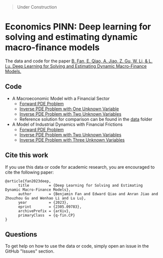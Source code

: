 > Under Construction

# Economics PINN: Deep learning for solving and estimating dynamic macro-finance models
The data and code for the paper [B. Fan, E. Qiao, A. Jiao, Z. Gu, W. Li, & L. Lu. Deep Learning for Solving and Estimating Dynamic Macro-Finance Models.](https://doi.org/10.48550/arXiv.2305.09783)

## Code
- A Macroeconomic Model with a Financial Sector
  - [Forward PDE Problem](https://github.com/lu-group/pinn-macro-finance/blob/main/src/bs_forward.py)
  - [Inverse PDE Problem with One Unknown Variable](https://github.com/lu-group/pinn-macro-finance/blob/main/src/bs_inverse_1_var.py)
  - [Inverse PDE Problem with Two Unknown Variables](https://github.com/lu-group/pinn-macro-finance/blob/main/src/bs_inverse_2_var.py)
  - Reference solution for comparison can be found in the [data](https://github.com/lu-group/pinn-macro-finance/tree/main/data) folder
- A Model of Industrial Dynamics with Financial Frictions
  - [Forward PDE Problem](https://github.com/lu-group/pinn-macro-finance/blob/main/src/hjb_forward.py)
  - [Inverse PDE Problem with Two Unknown Variables](https://github.com/lu-group/pinn-macro-finance/blob/main/src/hjb_inverse_2_var.py)
  - [Inverse PDE Problem with Three Unknown Variables](https://github.com/lu-group/pinn-macro-finance/blob/main/src/hjb_inverse_3_var.py)

## Cite this work
If you use this data or code for academic research, you are encouraged to cite the following paper:
```
@article{fan2023deep,
      title         = {Deep Learning for Solving and Estimating Dynamic Macro-Finance Models}, 
      author        = {Benjamin Fan and Edward Qiao and Anran Jiao and Zhouzhou Gu and Wenhao Li and Lu Lu},
      year          = {2023},
      eprint        = {2305.09783},
      archivePrefix = {arXiv},
      primaryClass  = {q-fin.CP}
}
```

## Questions
To get help on how to use the data or code, simply open an issue in the GitHub "Issues" section.
